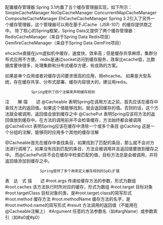 配置缓存管理器
Spring 3.1内置了五个缓存管理器实现，如下所示：
        SimpleCacheManager 
        NoOpCacheManager
        ConcurrentMapCacheManager
        CompositeCacheManager
        EhCacheCacheManager
Spring 3.2引入了另外一个缓存管理器，这个管理器可以用在基于JCache（JSR-107）的缓存提供商之中。
除了核心的Spring框架，Spring Data又提供了两个缓存管理器：
        RedisCacheManager（来自于Spring Data Redis项目）
        GemfireCacheManager（来自于Spring Data GemFire项目）
        
        
        
ehcache直接在jvm虚拟机中缓存，速度快，效率高；但是缓存共享麻烦，集群分布式应用不方便。
redis是通过socket访问到缓存服务，效率比ecache低，比数据库要快很多，处理集群和分布式缓存方便，有成熟的方案。
        
如果是单个应用或者对缓存访问要求很高的应用，用ehcache。
如果是大型系统，存在缓存共享、分布式部署、缓存内容很大的，建议用redis。



                Spring提供了四个注解来声明缓存规则
注　　解                    描　　述
@Cacheable                  表明Spring在调用方法之前，首先应该在缓存中查找方法的返回值。如果这个值能够找到，就会返回缓存的值。否则的话，这个方法就会被调用，返回值会放到缓存之中
@CachePut                   表明Spring应该将方法的返回值放到缓存中。在方法的调用前并不会检查缓存，方法始终都会被调用
@CacheEvict                 表明Spring应该在缓存中清除一个或多个条目
@Caching                    这是一个分组的注解，能够同时应用多个其他的缓存注解


@Cacheable首先在缓存中查找条目，如果找到了匹配的条目，那么就不会对方法进行调用了。如果没有找到匹配的条目，方法会被调用并且返回值要放到缓存之中。
而@CachePut并不会在缓存中检查匹配的值，目标方法总是会被调用，并将返回值添加到缓存之中。


                    Spring提供了多个用来定义缓存规则的SpEL扩展
表　达　式                       描　　述
#root.args                  传递给缓存方法的参数，形式为数组
#root.caches                该方法执行时所对应的缓存，形式为数组
#root.target                目标对象
#root.targetClass           目标对象的类，是#root.target.class的简写形式
#root.method                缓存方法
#root.methodName            缓存方法的名字，是#root.method.name的简写形式
#result                     方法调用的返回值（不能用在@Cacheable注解上）
#Argument                   任意的方法参数名（如#argName）或参数索引（如#a0或#p0）